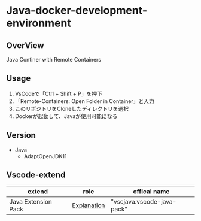 # Java-docker-development-environment

## OverView

Java Continer with Remote Containers

## Usage

1. VsCodeで「Ctrl + Shift + P」を押下
2. 「Remote-Containers: Open Folder in Container」と入力
3. このリポジトリをCloneしたディレクトリを選択
4. Dockerが起動して、Javaが使用可能になる

## Version

- Java
  - AdaptOpenJDK11

## Vscode-extend

| extend              | role                                                                                        | offical name               |
| ------------------- | ------------------------------------------------------------------------------------------- | -------------------------- |
| Java Extension Pack | [Explanation](https://marketplace.visualstudio.com/items?itemName=vscjava.vscode-java-pack) | "vscjava.vscode-java-pack" |

